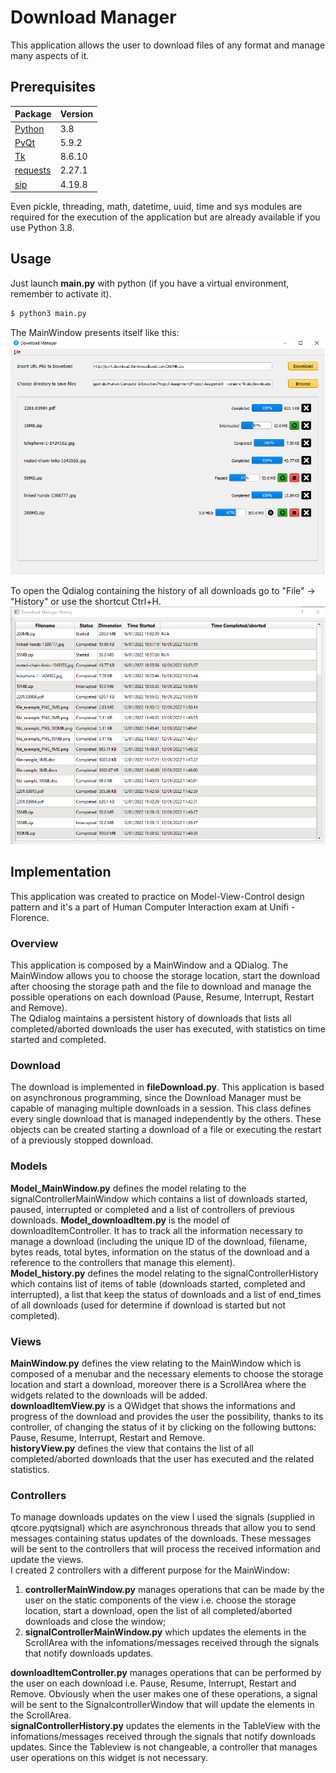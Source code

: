 # Download Manager
This application allows the user to download files of any format and manage many aspects of it.


## Prerequisites
Package | Version
------- | -------
[Python](https://www.python.org) | 3.8
[PyQt](https://www.riverbankcomputing.com/software/pyqt/download5) | 5.9.2
[Tk](https://www.tcl.tk/software/tcltk/8.6.html) | 8.6.10
[requests](https://pypi.org/project/requests/) | 2.27.1
[sip](https://pypi.org/project/sip/4.19.8/) | 4.19.8

Even pickle, threading, math, datetime, uuid, time and sys modules are required for the execution of the application but are already available if you use Python 3.8.


## Usage
Just launch **main.py** with python (if you have a virtual environment, remember to activate it).
```bash
$ python3 main.py
```
The MainWindow presents itself like this: <br/>
![MainWindow.png](https://github.com/EdoardoBonanni/Download-Manager/blob/main/downloads/use-case%20MainWindow.png)

To open the Qdialog containing the history of all downloads go to "File" -> "History" or use the shortcut Ctrl+H. <br/>
![QDialog.png](https://github.com/EdoardoBonanni/Download-Manager/blob/main/downloads/use-case%20QDialog.png)


## Implementation
This application was created to practice on Model-View-Control design pattern and it's a part of Human Computer Interaction exam at Unifi - Florence.

### Overview
This application is composed by a MainWindow and a QDialog.
The MainWindow allows you to choose the storage location, start the download after choosing the storage path and the file to download and manage the possible operations on each download (Pause, Resume, Interrupt, Restart and Remove).   
The Qdialog maintains a persistent history of downloads that lists all completed/aborted downloads the user has executed, with statistics on time started and completed.

### Download
The download is implemented in **fileDownload.py**. 
This application is based on asynchronous programming, since the Download Manager must be capable of managing multiple downloads in a session.
This class defines every single download that is managed independently by the others. 
These objects can be created starting a download of a file or executing the restart of a previously stopped download.

### Models
**Model_MainWindow.py** defines the model relating to the signalControllerMainWindow which contains a list of downloads started, paused, interrupted or completed and a list of controllers of previous downloads.
**Model_downloadItem.py** is the model of downloadItemController. It has to track all the information necessary to manage a download (including the unique ID of the download, filename, bytes reads, total bytes, information on the status of the download and a reference to the controllers that manage this element). <br/>
**Model_history.py** defines the model relating to the signalControllerHistory which contains list of items of table (downloads started, completed and interrupted), a list that keep the status of downloads and a list of end_times of all downloads (used for determine if download is started but not completed). <br/>

### Views
**MainWindow.py** defines the view relating to the MainWindow which is composed of a menubar and the necessary elements to choose the storage location and start a download, moreover there is a ScrollArea where the widgets related to the downloads will be added. <br/>
**downloadItemView.py** is a QWidget that shows the informations and progress of the download and provides the user the possibility, thanks to its controller, of changing the status of it by clicking on the following buttons: Pause, Resume, Interrupt, Restart and Remove. <br/>
**historyView.py** defines the view that contains the list of all completed/aborted downloads that the user has executed and the related statistics.  

### Controllers
To manage downloads updates on the view I used the signals (supplied in qtcore.pyqtsignal) which are asynchronous threads that allow you to send messages containing status updates of the downloads. These messages will be sent to the controllers that will process the received information and update the views. <br/>
I created 2 controllers with a different purpose for the MainWindow: 
    
1. **controllerMainWindow.py** manages operations that can be made by the user on the static components of the view i.e. choose the storage location, start a download, open the list of all completed/aborted downloads and close the window; <br/>
2. **signalControllerMainWindow.py** which updates the elements in the ScrollArea with the infomations/messages received through the signals that notify downloads updates. <br/>

**downloadItemController.py** manages operations that can be performed by the user on each download i.e. Pause, Resume, Interrupt, Restart and Remove. Obviously when the user makes one of these operations, a signal will be sent to the SignalcontrollerWindow that will update the elements in the ScrollArea. <br/>
**signalControllerHistory.py** updates the elements in the TableView with the infomations/messages received through the signals that notify downloads updates. Since the Tableview is not changeable, a controller that manages user operations on this widget is not necessary.  



